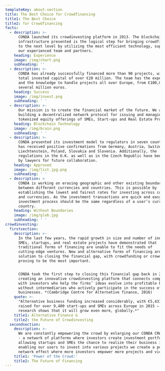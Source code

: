 ```yaml
---
templateKey: about-section
title: The Best Choice for Crowdfinancing
title1: The Best Choice
title2: for Crowdfinancing
facts:
  - description: >-
      CONDA launched its crowdinvesting platform in 2013. The blockchain
      infrastructure presented is the logical step for bringing crowdfinancing
      to the next level by utilizing the most efficient technology, supported by
      our experienced team and partners.
    heading: Experience
    image: /img/chart.png
    subheading: ''
  - description: >-
      CONDA has already successfully financed more than 90 projects, with a
      total invested capital of over €20 million. The team has the experience
      and the knowledge to handle projects all over Europe, from €100,000 up to
      several million euros.
    heading: Success
    image: /img/invest.png
    subheading: ' '
  - description: >-
      Our mission is to create the financial market of the future. We are
      building a decentralized network protocol for issuing and managing
      tokenized equity offerings of SMEs, Start-ups and Real Estate Projects.
    heading: Blockchain Technology
    image: /img/brain.png
    subheading: ' '
  - description: >-
      CONDA presented its investment model to regulators in seven countries and
      has received positive confirmations from Germany, Austria, Switzerland,
      Liechtenstein, Poland, Slovakia and Slovenia. Additionally, the
      regulations in the U.K. as well as in the Czech Republic have been checked
      by lawyers for future collaboration.
    heading: Approved
    image: /img/list.jpg.png
    subheading: ' '
  - description: >
      CONDA is working on erasing geographic and other existing boundaries
      between different currencies and countries. This is possible by
      establishing the lowest and fairest rates for investing across countries
      and currencies. As the investment transactions are quick and easy, the
      investment process should be the same regardless of a user’s currency or
      country.
    heading: Without Boundaries
    image: /img/glob.jpg
    subheading: ' '
crowdinvesting:
  firstsection:
    description: >-
      In the last few years, the rapid growth in size and number of innovative
      SMEs, startups, and real estate projects have demonstrated that
      traditional forms of financing are unable to fit the needs of 
      cutting-edge ventures. New and alternative forms of financing are the
      solution to closing the financial gap, with crowdfunding or crowdinvesting
      proving to be the most important.


      CONDA took the first step to closing this financial gap back in 2013 by
      creating an innovative crowdinvesting platform that connects companies
      with investors who help the firms’ ideas evolve into profitable businesses
      without intermediaries who actively participate in the success of these
      businesses. *(Cambridge Centre for Alternative finance, 2016)
    quote: >-
      "Alternative business funding increased considerably, with €5,431 million
      raised for over 9,400 start-ups and SMEs across Europe in 2015 – and
      research shows that it will grow even more, globally.*"
    title1: Alternative Finance &
    title2: the Future of Crowdinvesting
  secondsection:
    description: >-
      We are constantly empowering the crowd by enlarging our CONDA CRWD Network
      - a network of platforms where investors create investment portfolios,
      allowing startups and SMEs the chance to realize their business ideas. By
      enabling our users to invest into various projects we create a positive
      network effect where more investors empower more projects and vice versa.
    title1: 'Power of the Crowd:'
    title2: The Future of Financing
---
```


